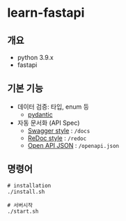 # learn-fastapi

## 개요

- python 3.9.x
- fastapi

## 기본 기능

- 데이터 검증: 타입, enum 등
  - [pydantic](https://pydantic-docs.helpmanual.io/)
- 자동 문서화 (API Spec)
  - [Swagger style](http://127.0.0.1:8000/docs) : `/docs`
  - [ReDoc style](http://127.0.0.1:8000/redoc) : `/redoc`
  - [Open API JSON](http://127.0.0.1:8000/openapi.json) : `/openapi.json`

## 명령어

```shell
# installation
./install.sh

# 서버시작
./start.sh
```